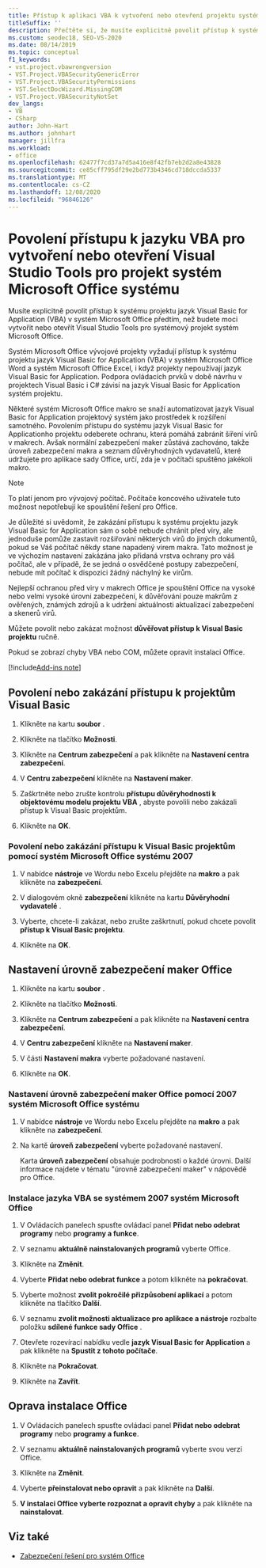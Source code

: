 ```yaml
---
title: Přístup k aplikaci VBA k vytvoření nebo otevření projektu systému VSTO
titleSuffix: ''
description: Přečtěte si, že musíte explicitně povolit přístup k systému projektů Office VBA předtím, než můžete vytvořit nebo otevřít projekt Visual Studio Tools for Office systém.
ms.custom: seodec18, SEO-VS-2020
ms.date: 08/14/2019
ms.topic: conceptual
f1_keywords:
- vst.project.vbawrongversion
- VST.Project.VBASecurityGenericError
- VST.Project.VBASecurityPermissions
- VST.SelectDocWizard.MissingCOM
- VST.Project.VBASecurityNotSet
dev_langs:
- VB
- CSharp
author: John-Hart
ms.author: johnhart
manager: jillfra
ms.workload:
- office
ms.openlocfilehash: 62477f7cd37a7d5a416e8f42fb7eb2d2a8e43828
ms.sourcegitcommit: ce85cff795df29e2bd773b4346cd718dccda5337
ms.translationtype: MT
ms.contentlocale: cs-CZ
ms.lasthandoff: 12/08/2020
ms.locfileid: "96846126"
---
```

# <a name="enable-access-to-vba-to-create-or-open-a-visual-studio-tools-for-the-microsoft-office-system-project"></a>Povolení přístupu k jazyku VBA pro vytvoření nebo otevření Visual Studio Tools pro projekt systém Microsoft Office systému

Musíte explicitně povolit přístup k systému projektu jazyk Visual Basic for Application (VBA) v systém Microsoft Office předtím, než budete moci vytvořit nebo otevřít Visual Studio Tools pro systémový projekt systém Microsoft Office.

 Systém Microsoft Office vývojové projekty vyžadují přístup k systému projektu jazyk Visual Basic for Application (VBA) v systém Microsoft Office Word a systém Microsoft Office Excel, i když projekty nepoužívají jazyk Visual Basic for Application. Podpora ovládacích prvků v době návrhu v projektech Visual Basic i C# závisí na jazyk Visual Basic for Application systém projektu.

 Některé systém Microsoft Office makro se snaží automatizovat jazyk Visual Basic for Application projektový systém jako prostředek k rozšíření samotného. Povolením přístupu do systému jazyk Visual Basic for Applicationho projektu odeberete ochranu, která pomáhá zabránit šíření virů v makrech. Avšak normální zabezpečení maker zůstává zachováno, takže úroveň zabezpečení makra a seznam důvěryhodných vydavatelů, které udržujete pro aplikace sady Office, určí, zda je v počítači spuštěno jakékoli makro.

> [!NOTE]
> To platí jenom pro vývojový počítač. Počítače koncového uživatele tuto možnost nepotřebují ke spouštění řešení pro Office.

 Je důležité si uvědomit, že zakázání přístupu k systému projektu jazyk Visual Basic for Application sám o sobě nebude chránit před viry, ale jednoduše pomůže zastavit rozšiřování některých virů do jiných dokumentů, pokud se Váš počítač někdy stane napadený virem makra. Tato možnost je ve výchozím nastavení zakázána jako přidaná vrstva ochrany pro váš počítač, ale v případě, že se jedná o osvědčené postupy zabezpečení, nebude mít počítač k dispozici žádný náchylný ke virům.

 Nejlepší ochranou před viry v makrech Office je spouštění Office na vysoké nebo velmi vysoké úrovni zabezpečení, k důvěřování pouze makrům z ověřených, známých zdrojů a k udržení aktuálnosti aktualizací zabezpečení a skenerů virů.

 Můžete povolit nebo zakázat možnost **důvěřovat přístup k Visual Basic projektu** ručně.

 Pokud se zobrazí chyby VBA nebo COM, můžete opravit instalaci Office.

[!include[Add-ins note](includes/addinsnote.md)]

## <a name="to-enable-or-disable-access-to-visual-basic-projects"></a>Povolení nebo zakázání přístupu k projektům Visual Basic

1. Klikněte na kartu **soubor** .

2. Klikněte na tlačítko **Možnosti**.

3. Klikněte na **Centrum zabezpečení** a pak klikněte na **Nastavení centra zabezpečení**.

4. V **Centru zabezpečení** klikněte na **Nastavení maker**.

5. Zaškrtněte nebo zrušte kontrolu **přístupu důvěryhodnosti k objektovému modelu projektu VBA** , abyste povolili nebo zakázali přístup k Visual Basic projektům.

6. Klikněte na **OK**.

### <a name="to-enable-or-disable-access-to-visual-basic-projects-with-the-2007-microsoft-office-system"></a>Povolení nebo zakázání přístupu k Visual Basic projektům pomocí systém Microsoft Office systému 2007

1. V nabídce **nástroje** ve Wordu nebo Excelu přejděte na **makro** a pak klikněte na **zabezpečení**.

2. V dialogovém okně **zabezpečení** klikněte na kartu **Důvěryhodní vydavatelé** .

3. Vyberte, chcete-li zakázat, nebo zrušte zaškrtnutí, pokud chcete povolit **přístup k Visual Basic projektu**.

4. Klikněte na **OK**.

## <a name="to-set-your-office-macro-security-level"></a>Nastavení úrovně zabezpečení maker Office

1. Klikněte na kartu **soubor** .

2. Klikněte na tlačítko **Možnosti**.

3. Klikněte na **Centrum zabezpečení** a pak klikněte na **Nastavení centra zabezpečení**.

4. V **Centru zabezpečení** klikněte na **Nastavení maker**.

5. V části **Nastavení makra** vyberte požadované nastavení.

6. Klikněte na **OK**.

### <a name="to-set-your-office-macro-security-level-with-the-2007-microsoft-office-system"></a>Nastavení úrovně zabezpečení maker Office pomocí 2007 systém Microsoft Office systému

1. V nabídce **nástroje** ve Wordu nebo Excelu přejděte na **makro** a pak klikněte na **zabezpečení**.

2. Na kartě **úroveň zabezpečení** vyberte požadované nastavení.

    Karta **úroveň zabezpečení** obsahuje podrobnosti o každé úrovni. Další informace najdete v tématu "úrovně zabezpečení maker" v nápovědě pro Office.

### <a name="to-install-vba-with-the-2007-microsoft-office-system"></a>Instalace jazyka VBA se systémem 2007 systém Microsoft Office

1. V Ovládacích panelech spusťte ovládací panel **Přidat nebo odebrat programy** nebo **programy a funkce**.

2. V seznamu **aktuálně nainstalovaných programů** vyberte Office.

3. Klikněte na **Změnit**.

4. Vyberte **Přidat nebo odebrat funkce** a potom klikněte na **pokračovat**.

5. Vyberte možnost **zvolit pokročilé přizpůsobení aplikací** a potom klikněte na tlačítko **Další**.

6. V seznamu **zvolit možnosti aktualizace pro aplikace a nástroje** rozbalte položku **sdílené funkce sady Office** .

7. Otevřete rozevírací nabídku vedle **jazyk Visual Basic for Application** a pak klikněte na **Spustit z tohoto počítače**.

8. Klikněte na **Pokračovat**.

9. Klikněte na **Zavřít**.

## <a name="to-repair-your-installation-of-office"></a>Oprava instalace Office

1. V Ovládacích panelech spusťte ovládací panel **Přidat nebo odebrat programy** nebo **programy a funkce**.

2. V seznamu **aktuálně nainstalovaných programů** vyberte svou verzi Office.

3. Klikněte na **Změnit**.

4. Vyberte **přeinstalovat nebo opravit** a pak klikněte na **Další**.

5. **V instalaci Office vyberte rozpoznat a opravit chyby** a pak klikněte na **nainstalovat**.

## <a name="see-also"></a>Viz také
- [Zabezpečení řešení pro systém Office](../vsto/securing-office-solutions.md)
